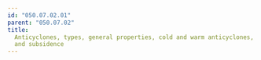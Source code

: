 ```yaml
---
id: "050.07.02.01"
parent: "050.07.02"
title:
  Anticyclones, types, general properties, cold and warm anticyclones, ridges
  and subsidence
---
```

